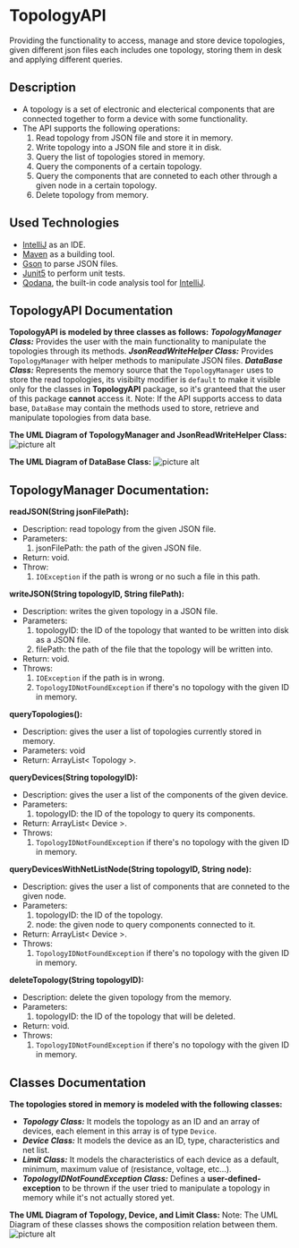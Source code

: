 # TopologyAPI
Providing the functionality to access, manage and store device topologies, given different json files each includes one topology, storing them in desk and applying different queries.

## Description
- A topology is a set of electronic and electerical components that are connected together to form a device with some functionality.
- The API supports the following operations:
    1. Read topology from JSON file and store it in memory.
    2. Write topology into a JSON file and store it in disk.
    3. Query the list of topologies stored in memory.
    4. Query the components of a certain topology.
    5. Query the components that are conneted to each other through a given node in a certain topology.
    6. Delete topology from memory.

## Used Technologies
- [IntelliJ](https://www.jetbrains.com/idea/) as an IDE.
- [Maven](https://maven.apache.org/) as a building tool.
- [Gson](https://sites.google.com/site/gson/gson-user-guide) to parse JSON files.
- [Junit5](https://junit.org/junit5/) to perform unit tests.
- [Qodana](https://www.jetbrains.com/qodana/), the built-in code analysis tool for [IntelliJ](https://www.jetbrains.com/idea/).


## TopologyAPI Documentation
**TopologyAPI is modeled by three classes as follows:**
***TopologyManager Class:*** Provides the user with the main functionality to manipulate the topologies through its methods.
***JsonReadWriteHelper Class:*** Provides `TopologyManager` with helper methods to manipulate JSON files.
***DataBase Class:*** Represents the memory source that the `TopologyManager` uses to store the read topologies, its visibilty modifier is `default` to make it visible only for the classes in **TopologyAPI** package, so it's granteed that the user of this package **cannot** access it.
Note: If the API supports access to data base, `DataBase` may contain the methods used to store, retrieve and manipulate topologies from data base.

**The UML Diagram of TopologyManager and JsonReadWriteHelper Class:**
![picture alt](https://raw.githubusercontent.com/Eslam-Walid/TopologyAPI/master/umls/TopologyManager.png "TopologyManagerUML")

**The UML Diagram of DataBase Class:**
![picture alt](https://raw.githubusercontent.com/Eslam-Walid/TopologyAPI/master/umls/DataBase.png "DataBaseUML")

## TopologyManager Documentation:
**readJSON(String jsonFilePath):**
- Description: read topology from the given JSON file.
- Parameters:
    1. jsonFilePath: the path of the given JSON file.
- Return: void.
- Throw: 
    1. `IOException` if the path is wrong or no such a file in this path.

**writeJSON(String topologyID, String filePath):**
- Description: writes the given topology in a JSON file.
- Parameters: 
    1. topologyID: the ID of the topology that wanted to be written into disk as a JSON file.
    2. filePath: the path of the file that the topology will be written into.
- Return: void.
- Throws:
    1. `IOException` if the path is in wrong.
    2. `TopologyIDNotFoundException` if there's no topology with the given ID in memory.

**queryTopologies():**
- Description: gives the user a list of topologies currently stored in memory.
- Parameters: void
- Return: ArrayList< Topology >.

**queryDevices(String topologyID):**
- Description: gives the user a list of the components of the given device.
- Parameters: 
    1. topologyID: the ID of the topology to query its components.
- Return: ArrayList< Device >.
- Throws:
    1. `TopologyIDNotFoundException` if there's no topology with the given ID in memory.

**queryDevicesWithNetListNode(String topologyID, String node):**
- Description: gives the user a list of components that are conneted to the given node.
- Parameters: 
    1. topologyID: the ID of the topology.
    2. node: the given node to query components connected to it.
- Return: ArrayList< Device >.
- Throws:
    1. `TopologyIDNotFoundException` if there's no topology with the given ID in memory.

**deleteTopology(String topologyID):**
- Description: delete the given topology from the memory.
- Parameters: 
    1. topologyID: the ID of the topology that will be deleted.
- Return: void.
- Throws:
    1. `TopologyIDNotFoundException` if there's no topology with the given ID in memory.


## Classes Documentation
**The topologies stored in memory is modeled with the following classes:**
- ***Topology Class:*** It models the topology as an ID and an array of devices, each element in this array is of type `Device`.
- ***Device Class:*** It models the device as an ID, type, characteristics and net list.
- ***Limit Class:*** It models the characteristics of each device as a default, minimum, maximum value of (resistance, voltage, etc...).
- ***TopologyIDNotFoundException Class:*** Defines a **user-defined-exception** to be thrown if the user tried to manipulate a topology in memory while it's not actually stored yet.  

**The UML Diagram of Topology, Device, and Limit Class:**
Note: The UML Diagram of these classes shows the composition relation between them.
![picture alt](https://raw.githubusercontent.com/Eslam-Walid/TopologyAPI/master/umls/Topology.png "TopolgoUML")